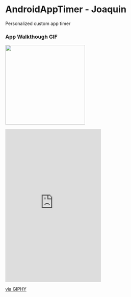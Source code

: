 # AndroidAppTimer - Joaquin

Personalized custom app timer


### App Walkthough GIF
<img src="[https://giphy.com/gifs/8oXe43wgOnArZIOULZ](https://media.giphy.com/media/8oXe43wgOnArZIOULZ/giphy.gif)" width=250><br>

<iframe src="https://giphy.com/embed/8oXe43wgOnArZIOULZ" width="300" height="480" frameBorder="0" class="giphy-embed" allowFullScreen></iframe><p><a href="https://giphy.com/gifs/8oXe43wgOnArZIOULZ">via GIPHY</a></p>

